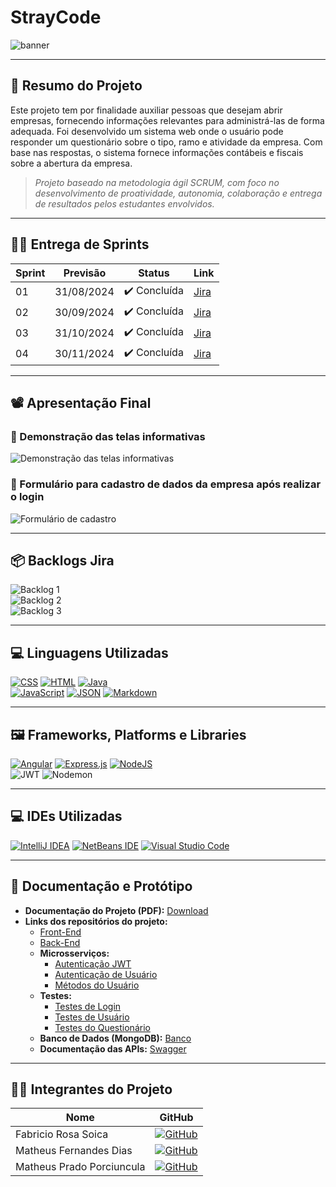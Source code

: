 # StrayCode
![banner](https://github.com/user-attachments/assets/4cbf99d4-b2c2-4e51-8e31-329c7527b671)

---

## 📝 Resumo do Projeto

Este projeto tem por finalidade auxiliar pessoas que desejam abrir empresas, fornecendo informações relevantes para administrá-las de forma adequada. Foi desenvolvido um sistema web onde o usuário pode responder um questionário sobre o tipo, ramo e atividade da empresa. Com base nas respostas, o sistema fornece informações contábeis e fiscais sobre a abertura da empresa.

> _Projeto baseado na metodologia ágil SCRUM, com foco no desenvolvimento de proatividade, autonomia, colaboração e entrega de resultados pelos estudantes envolvidos._

---

## 🐱‍🏍 Entrega de Sprints

| **Sprint** | **Previsão**  | **Status**      | **Link**                                                                 |
|------------|---------------|-----------------|--------------------------------------------------------------------------|
| 01         | 31/08/2024    | ✔️ Concluída    | [Jira](https://matheusfdias12.atlassian.net/jira/software/projects/SCRUM/boards/1/backlog) |
| 02         | 30/09/2024    | ✔️ Concluída    | [Jira](https://matheusfdias12.atlassian.net/jira/software/projects/SCRUM/boards/1/backlog) |
| 03         | 31/10/2024    | ✔️ Concluída    | [Jira](https://matheusfdias12.atlassian.net/jira/software/projects/SCRUM/boards/1/backlog) |
| 04         | 30/11/2024    | ✔️ Concluída    | [Jira](https://matheusfdias12.atlassian.net/jira/software/projects/SCRUM/boards/1/backlog) |

---

## 📽 Apresentação Final

### 📌 Demonstração das telas informativas
![Demonstração das telas informativas](https://github.com/user-attachments/assets/29002911-2c9a-4069-b9cd-1f49b21e0746)

### 📌 Formulário para cadastro de dados da empresa após realizar o login
![Formulário de cadastro](https://github.com/user-attachments/assets/49ee875c-6b18-422c-9148-0a39a90e0363)

---

## 📦 Backlogs Jira

![Backlog 1](https://github.com/user-attachments/assets/56f88a41-4ab9-48ec-8e93-c85b15c2c1d9)  
![Backlog 2](https://github.com/user-attachments/assets/eedc524b-1953-4783-9a0d-a517a78ad748)  
![Backlog 3](https://github.com/user-attachments/assets/bba11ed5-b5da-4bf3-b192-f27b1a5ae2fa)

---

## 💻 Linguagens Utilizadas

[![CSS](https://img.shields.io/badge/CSS-1572B6?logo=css3&logoColor=fff)](#) [![HTML](https://img.shields.io/badge/HTML-%23E34F26.svg?logo=html5&logoColor=white)](#) [![Java](https://img.shields.io/badge/Java-%23ED8B00.svg?logo=openjdk&logoColor=white)](#)  
[![JavaScript](https://img.shields.io/badge/JavaScript-F7DF1E?logo=javascript&logoColor=000)](#) [![JSON](https://img.shields.io/badge/JSON-000?logo=json&logoColor=fff)](#) [![Markdown](https://img.shields.io/badge/Markdown-%23000000.svg?logo=markdown&logoColor=white)](#)

---

## 🖼️ Frameworks, Platforms e Libraries

[![Angular](https://img.shields.io/badge/Angular-%23DD0031.svg?logo=angular&logoColor=white)](#) [![Express.js](https://img.shields.io/badge/Express.js-%23404d59.svg?logo=express&logoColor=%2361DAFB)](#) [![NodeJS](https://img.shields.io/badge/Node.js-6DA55F?logo=node.js&logoColor=white)](#)  
![JWT](https://img.shields.io/badge/JWT-black?style=for-the-badge&logo=JSON%20web%20tokens) ![Nodemon](https://img.shields.io/badge/NODEMON-%23323330.svg?style=for-the-badge&logo=nodemon&logoColor=%BBDEAD)

---

## 💻 IDEs Utilizadas

[![IntelliJ IDEA](https://img.shields.io/badge/IntelliJIDEA-000000.svg?logo=intellij-idea&logoColor=white)](#) [![NetBeans IDE](https://img.shields.io/badge/NetBeans%20IDE-1B6AC6.svg?logo=apache-netbeans-ide&logoColor=white)](#) [![Visual Studio Code](https://custom-icon-badges.demolab.com/badge/Visual%20Studio%20Code-0078d7.svg?logo=vsc&logoColor=white)](#)

---

## 📄 Documentação e Protótipo

- **Documentação do Projeto (PDF):** [Download](https://github.com/Mattdias312/strayCodeAngular/blob/master/ProjetoInterdisciplinar_COMPLETO%202.pdf)  
- **Links dos repositórios do projeto:**  
  - [Front-End](https://github.com/Mattdias312/strayCodeAngular/tree/master/stray-code-app)  
  - [Back-End](https://github.com/Mattdias312/strayCodeAngular/tree/master/stray-code-back)  
  - **Microsserviços:**
    - [Autenticação JWT](https://github.com/Mattdias312/strayCodeAngular/tree/master/stray-code-back/src/middleware)  
    - [Autenticação de Usuário](https://github.com/Mattdias312/strayCodeAngular/blob/master/stray-code-back/src/controller/loginController.js)  
    - [Métodos do Usuário](https://github.com/Mattdias312/strayCodeAngular/blob/master/stray-code-back/src/controller/userController.js)  
  - **Testes:**
    - [Testes de Login](https://github.com/Mattdias312/strayCodeAngular/blob/master/stray-code-back/__tests__/01_login.test.js)  
    - [Testes de Usuário](https://github.com/Mattdias312/strayCodeAngular/blob/master/stray-code-back/__tests__/02_user.test.js)  
    - [Testes do Questionário](https://github.com/Mattdias312/strayCodeAngular/blob/master/stray-code-back/__tests__/03_questionario.test.js)  
  - **Banco de Dados (MongoDB):** [Banco](https://github.com/Mattdias312/strayCodeAngular/tree/master/MongoDB_StrayCode)  
  - **Documentação das APIs:** [Swagger](https://stray-code-back.vercel.app/doc/)

---

## 👨‍💻 Integrantes do Projeto

| **Nome**                  | **GitHub**                                                                                     |
|---------------------------|-----------------------------------------------------------------------------------------------|
| Fabricio Rosa Soica       | [![GitHub](https://img.shields.io/badge/GitHub-%23121011.svg?logo=github&logoColor=white)](https://github.com/fabriciosoica) |
| Matheus Fernandes Dias    | [![GitHub](https://img.shields.io/badge/GitHub-%23121011.svg?logo=github&logoColor=white)](https://github.com/Mattdias312) |
| Matheus Prado Porciuncula | [![GitHub](https://img.shields.io/badge/GitHub-%23121011.svg?logo=github&logoColor=white)](https://github.com/mdoisp) |
